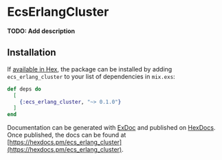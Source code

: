 # EcsErlangCluster

**TODO: Add description**

## Installation

If [available in Hex](https://hex.pm/docs/publish), the package can be installed
by adding `ecs_erlang_cluster` to your list of dependencies in `mix.exs`:

```elixir
def deps do
  [
    {:ecs_erlang_cluster, "~> 0.1.0"}
  ]
end
```

Documentation can be generated with [ExDoc](https://github.com/elixir-lang/ex_doc)
and published on [HexDocs](https://hexdocs.pm). Once published, the docs can
be found at [https://hexdocs.pm/ecs_erlang_cluster](https://hexdocs.pm/ecs_erlang_cluster).

